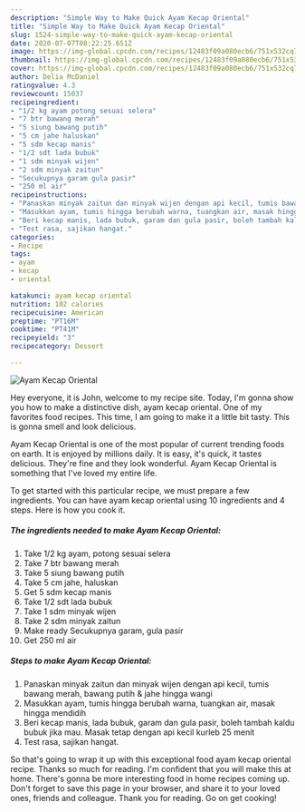 ```yaml
---
description: "Simple Way to Make Quick Ayam Kecap Oriental"
title: "Simple Way to Make Quick Ayam Kecap Oriental"
slug: 1524-simple-way-to-make-quick-ayam-kecap-oriental
date: 2020-07-07T08:22:25.651Z
image: https://img-global.cpcdn.com/recipes/12483f09a080ecb6/751x532cq70/ayam-kecap-oriental-foto-resep-utama.jpg
thumbnail: https://img-global.cpcdn.com/recipes/12483f09a080ecb6/751x532cq70/ayam-kecap-oriental-foto-resep-utama.jpg
cover: https://img-global.cpcdn.com/recipes/12483f09a080ecb6/751x532cq70/ayam-kecap-oriental-foto-resep-utama.jpg
author: Delia McDaniel
ratingvalue: 4.3
reviewcount: 15037
recipeingredient:
- "1/2 kg ayam potong sesuai selera"
- "7 btr bawang merah"
- "5 siung bawang putih"
- "5 cm jahe haluskan"
- "5 sdm kecap manis"
- "1/2 sdt lada bubuk"
- "1 sdm minyak wijen"
- "2 sdm minyak zaitun"
- "Secukupnya garam gula pasir"
- "250 ml air"
recipeinstructions:
- "Panaskan minyak zaitun dan minyak wijen dengan api kecil, tumis bawang merah, bawang putih &amp; jahe hingga wangi"
- "Masukkan ayam, tumis hingga berubah warna, tuangkan air, masak hingga mendidih"
- "Beri kecap manis, lada bubuk, garam dan gula pasir, boleh tambah kaldu bubuk jika mau. Masak tetap dengan api kecil kurleb 25 menit"
- "Test rasa, sajikan hangat."
categories:
- Recipe
tags:
- ayam
- kecap
- oriental

katakunci: ayam kecap oriental 
nutrition: 102 calories
recipecuisine: American
preptime: "PT16M"
cooktime: "PT41M"
recipeyield: "3"
recipecategory: Dessert

---
```



![Ayam Kecap Oriental](https://img-global.cpcdn.com/recipes/12483f09a080ecb6/751x532cq70/ayam-kecap-oriental-foto-resep-utama.jpg)

Hey everyone, it is John, welcome to my recipe site. Today, I'm gonna show you how to make a distinctive dish, ayam kecap oriental. One of my favorites food recipes. This time, I am going to make it a little bit tasty. This is gonna smell and look delicious.



Ayam Kecap Oriental is one of the most popular of current trending foods on earth. It is enjoyed by millions daily. It is easy, it's quick, it tastes delicious. They're fine and they look wonderful. Ayam Kecap Oriental is something that I've loved my entire life.


To get started with this particular recipe, we must prepare a few ingredients. You can have ayam kecap oriental using 10 ingredients and 4 steps. Here is how you cook it.

<!--inarticleads1-->

##### The ingredients needed to make Ayam Kecap Oriental:

1. Take 1/2 kg ayam, potong sesuai selera
1. Take 7 btr bawang merah
1. Take 5 siung bawang putih
1. Take 5 cm jahe, haluskan
1. Get 5 sdm kecap manis
1. Take 1/2 sdt lada bubuk
1. Take 1 sdm minyak wijen
1. Take 2 sdm minyak zaitun
1. Make ready Secukupnya garam, gula pasir
1. Get 250 ml air




<!--inarticleads2-->

##### Steps to make Ayam Kecap Oriental:

1. Panaskan minyak zaitun dan minyak wijen dengan api kecil, tumis bawang merah, bawang putih &amp; jahe hingga wangi
1. Masukkan ayam, tumis hingga berubah warna, tuangkan air, masak hingga mendidih
1. Beri kecap manis, lada bubuk, garam dan gula pasir, boleh tambah kaldu bubuk jika mau. Masak tetap dengan api kecil kurleb 25 menit
1. Test rasa, sajikan hangat.




So that's going to wrap it up with this exceptional food ayam kecap oriental recipe. Thanks so much for reading. I'm confident that you will make this at home. There's gonna be more interesting food in home recipes coming up. Don't forget to save this page in your browser, and share it to your loved ones, friends and colleague. Thank you for reading. Go on get cooking!
